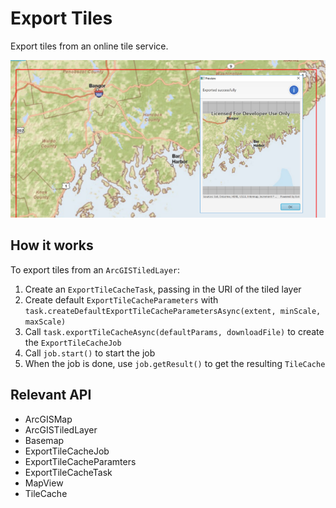 # Export Tiles

Export tiles from an online tile service.

![](ExportTiles.png)

## How it works

To export tiles from an `ArcGISTiledLayer`:

1. Create an `ExportTileCacheTask`, passing in the URI of the tiled layer
2. Create default `ExportTileCacheParameters` with `task.createDefaultExportTileCacheParametersAsync(extent, minScale, maxScale)`
3. Call `task.exportTileCacheAsync(defaultParams, downloadFile)` to create the `ExportTileCacheJob`
4. Call `job.start()` to start the job
5. When the job is done, use `job.getResult()` to get the resulting `TileCache`

## Relevant API

* ArcGISMap
* ArcGISTiledLayer
* Basemap
* ExportTileCacheJob
* ExportTileCacheParamters
* ExportTileCacheTask
* MapView
* TileCache
